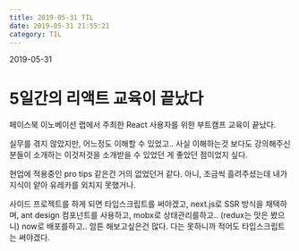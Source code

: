 ```yaml
---
title: 2019-05-31 TIL
date: 2019-05-31 21:55:21
category: TIL
---
```

2019-05-31

# 5일간의 리액트 교육이 끝났다

페이스북 이노베이션 랩에서 주최한 React 사용자를 위한 부트캠프 교육이 끝났다.

실무를 겪지 않았지만, 어느정도 이해할 수 있었고.. 사실 이해하는것 보다도 강의해주신 분들이 소개하는 이것저것을 소개받을 수 있었던 게 좋았던 점이었지 싶다.

현업에 적용중인 pro tips 같은건 거의 없었던거 같다. 아니, 조금씩 흘려주셨는데 내가 지식이 얕아 유레카를 외치지 못했거나.

사이드 프로젝트를 하게 되면
타입스크립트를 써야겠고, next.js로 SSR 방식을 채택하며, ant design 컴포넌트를 사용하고, mobx로 상태관리를하고.. (redux는 맛은 봤으니) now로 배포를하고.. 
암튼 해보고싶은건 많다.
다는 못하니까 적어도 타입스크립트는 써야겠다.

